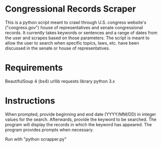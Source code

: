 # Congressional Records Scraper
This is a python script meant to crawl through U.S. congress website's ("congress.gov") house of representatives and senate congressional records.
It currently takes keywords or sentences and a range of dates from the user and scrapes based on those parameters. The script is meant to allow the user to search when specific topics, laws, etc. have been discussed in the senate or house of representatives.

# Requirements
BeautifulSoup 4 (bs4)
urllib
requests library
python 3.x

# Instructions
When prompted, provide beginning and end date (YYYY/MM/DD) in integer values for the search.
Afterwards, provide the keyword to be searched. The program will display the records in which the keyword has appeared.
The program provides prompts when necessary.

Run with "python scrapper.py"
